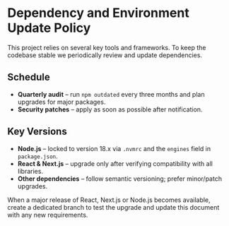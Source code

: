 # Dependency and Environment Update Policy

This project relies on several key tools and frameworks. To keep the codebase stable we periodically review and update dependencies.

## Schedule
- **Quarterly audit** – run `npm outdated` every three months and plan upgrades for major packages.
- **Security patches** – apply as soon as possible after notification.

## Key Versions
- **Node.js** – locked to version 18.x via `.nvmrc` and the `engines` field in `package.json`.
- **React & Next.js** – upgrade only after verifying compatibility with all libraries.
- **Other dependencies** – follow semantic versioning; prefer minor/patch upgrades.

When a major release of React, Next.js or Node.js becomes available, create a dedicated branch to test the upgrade and update this document with any new requirements.
